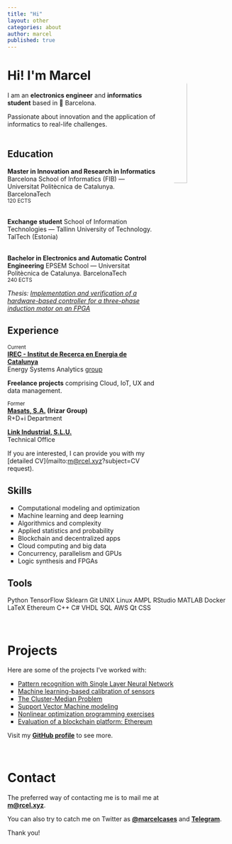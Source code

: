 ```yaml
---
title: "Hi"
layout: other
categories: about
author: marcel
published: true
---
```


<img src="https://dctwzw.db.files.1drv.com/y4mnn-vD-KdmXK2TZp6u0hgkq5nQ1S1kOyIJgRUUUveKjePxlkc8-F6TqHF3Ge_PfeVM-ULmGX4MlPFtu0UoUe4OKC3shqr18TreNKgiYEWT1TVDLSjUWQhG-ZRHu6xnjVxgfypBR6d68vzomxn-9MHOTGYmECfMddLACfVqLl54jCnmTGvp8gfcI-aW_2xhU2-nd33GQjqTn8kSVjpSBXFnw/marcel.jpg?psid=1" 
style="
	float: right;
	margin-top: 0px;
	margin-bottom: 7rem;
	margin-left: 2rem;
	border-radius: 50%;
	width: 27%;
	" 
 />

# Hi! I'm Marcel

I am an **electronics engineer** and **informatics student** based in &#x1F4CD; Barcelona.

Passionate about innovation and the application of informatics to real-life challenges.
<br><br>

## Education

**Master in Innovation and Research in Informatics**
Barcelona School of Informatics (FIB) — Universitat Politècnica de Catalunya. BarcelonaTech<br>
<sub>120 ECTS</sub>
<br><br>

**Exchange student**
School of Information Technologies — Tallinn University of Technology. TalTech (Estonia)<br><br>

**Bachelor in Electronics and Automatic Control Engineering**
EPSEM School — Universitat Politècnica de Catalunya. BarcelonaTech<br>
<sub>240 ECTS</sub>

*Thesis: [Implementation and verification of a hardware-based controller for a three-phase induction motor on an FPGA](https://github.com/marcelcases/bachelor-thesis)*

## Experience

<sub>Current</sub><br>
**[IREC - Institut de Recerca en Energia de Catalunya](https://www.irec.cat/)**<br>
Energy Systems Analytics [group](https://www.irec.cat/research/group/energy-systems-analytics/)

**Freelance projects** comprising Cloud, IoT, UX and data management.

<sub>Former</sub><br>
**[Masats, S.A.](https://www.masats.es/en/) (Irizar Group)**<br>
R+D+i Department

**[Link Industrial, S.L.U.](https://www.linkindustrial.es/web/en/)**<br>
Technical Office

If you are interested, I can provide you with my [detailed CV](mailto:m@rcel.xyz?subject=CV request).

## Skills

<ul>
	<li style="list-style-type: square">
		Computational modeling and optimization
	</li>
	<li style="list-style-type: square">
		Machine learning and deep learning
	</li>
	<li style="list-style-type: square">
		Algorithmics and complexity
	</li>
	<li style="list-style-type: square">
		Applied statistics and probability
	</li>
	<li style="list-style-type: square">
		Blockchain and decentralized apps
	</li>
	<li style="list-style-type: square">
		Cloud computing and big data
	</li>
	<li style="list-style-type: square">
		Concurrency, parallelism and GPUs
	</li>
	<li style="list-style-type: square">
		Logic synthesis and FPGAs
	</li>
</ul>

## Tools
<span class="label">Python</span>
<span class="label">TensorFlow</span>
<span class="label">Sklearn</span>
<span class="label">Git</span>
<span class="label">UNIX</span>
<span class="label">Linux</span>
<span class="label">AMPL</span>
<span class="label">RStudio</span>
<span class="label">MATLAB</span>
<span class="label">Docker</span>
<span class="label">LaTeX</span>
<span class="label">Ethereum</span>
<span class="label">C++</span>
<span class="label">C#</span>
<span class="label">VHDL</span>
<span class="label">SQL</span>
<span class="label">AWS</span>
<span class="label">Qt</span>
<span class="label">CSS</span>

<br>

# Projects
Here are some of the projects I've worked with:

<ul>
	<li style="list-style-type: square">
		<a href="https://github.com/marcelcases/pattern-recognition-neural-network">Pattern recognition with Single Layer Neural Network</a>
	</li>
	<li style="list-style-type: square">
		<a href="https://github.com/marcelcases/calibration-sensors-machine-learning">Machine learning-based calibration of sensors</a>
	</li>
	<li style="list-style-type: square">
		<a href="https://github.com/marcelcases/cluster-median-problem">The Cluster-Median Problem</a>
	</li>
	<li style="list-style-type: square">
		<a href="https://github.com/marcelcases/svm-model">Support Vector Machine modeling</a>
	</li>
	<li style="list-style-type: square">
		<a href="https://github.com/marcelcases/nonlinear-optimization">Nonlinear optimization programming exercises</a>
	</li>
	<li style="list-style-type: square">
		<a href="https://github.com/marcelcases/ethereum-evaluation">Evaluation of a blockchain platform: Ethereum</a>
	</li>
</ul>

Visit my **[GitHub profile](https://github.com/marcelcases)** to see more.

<!--<ul>
	{% for post in site.posts %}
		<li style="list-style-type: square">
			<a href="{{ post.url }}">{{ post.title }}</a>
		</li>
	{% endfor %}
</ul>-->

<br>

# Contact
The preferred way of contacting me is to mail me at    
**[m@rcel.xyz]**.  

You can also try to catch me
on Twitter as **[@marcelcases]** and **[Telegram]**.    

[m@rcel.xyz]: mailto:m@rcel.xyz?subject=Contact
[@marcelcases]: https://twitter.com/marcelcases    
[Telegram]: tg://resolve?domain=marcelcases    

Thank you!
	